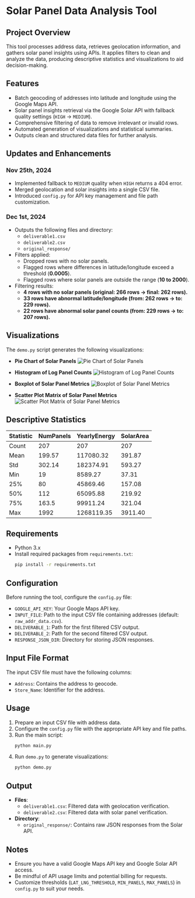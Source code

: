 # Solar Panel Data Analysis Tool

## Project Overview
This tool processes address data, retrieves geolocation information, and gathers solar panel insights using APIs. It applies filters to clean and analyze the data, producing descriptive statistics and visualizations to aid decision-making.

## Features
- Batch geocoding of addresses into latitude and longitude using the Google Maps API.
- Solar panel insights retrieval via the Google Solar API with fallback quality settings (`HIGH` → `MEDIUM`).
- Comprehensive filtering of data to remove irrelevant or invalid rows.
- Automated generation of visualizations and statistical summaries.
- Outputs clean and structured data files for further analysis.

## Updates and Enhancements

### Nov 25th, 2024
- Implemented fallback to `MEDIUM` quality when `HIGH` returns a 404 error.
- Merged geolocation and solar insights into a single CSV file.
- Introduced `config.py` for API key management and file path customization.

### Dec 1st, 2024
- Outputs the following files and directory:
  - `deliverable1.csv`
  - `deliverable2.csv`
  - `original_response/`
- Filters applied:
  - Dropped rows with no solar panels.
  - Flagged rows where differences in latitude/longitude exceed a threshold (**0.0005**).
  - Flagged rows where solar panels are outside the range (**10 to 2000**).
- Filtering results:
  - **4 rows with no solar panels (original: 266 rows → final: 262 rows).**
  - **33 rows have abnormal latitude/longitude (from: 262 rows → to: 229 rows).**
  - **22 rows have abnormal solar panel counts (from: 229 rows → to: 207 rows).**

## Visualizations
The `demo.py` script generates the following visualizations:
- **Pie Chart of Solar Panels**
  ![Pie Chart of Solar Panels](./figure/Pie_Chart.png)

- **Histogram of Log Panel Counts**
  ![Histogram of Log Panel Counts](./figure/Histogram_KDE.png)

- **Boxplot of Solar Panel Metrics**
  ![Boxplot of Solar Panel Metrics](./figure/Boxplot.png)

- **Scatter Plot Matrix of Solar Panel Metrics**
  ![Scatter Plot Matrix of Solar Panel Metrics](./figure/Pair_Plot.png)

## Descriptive Statistics

| Statistic | NumPanels | YearlyEnergy | SolarArea |
|-----------|-----------|--------------|-----------|
| Count     | 207       | 207          | 207       |
| Mean      | 199.57    | 117080.32    | 391.87    |
| Std       | 302.14    | 182374.91    | 593.27    |
| Min       | 19        | 8589.27      | 37.31     |
| 25%       | 80        | 45869.46     | 157.08    |
| 50%       | 112       | 65095.88     | 219.92    |
| 75%       | 163.5     | 99911.24     | 321.04    |
| Max       | 1992      | 1268119.35   | 3911.40   |

## Requirements
- Python 3.x
- Install required packages from `requirements.txt`:
  ```bash
  pip install -r requirements.txt
  ```

## Configuration
Before running the tool, configure the `config.py` file:
- `GOOGLE_API_KEY`: Your Google Maps API key.
- `INPUT_FILE`: Path to the input CSV file containing addresses (default: `raw_addr_data.csv`).
- `DELIVERABLE_1`: Path for the first filtered CSV output.
- `DELIVERABLE_2`: Path for the second filtered CSV output.
- `RESPONSE_JSON_DIR`: Directory for storing JSON responses.

## Input File Format
The input CSV file must have the following columns:
- `Address`: Contains the address to geocode.
- `Store_Name`: Identifier for the address.

## Usage
1. Prepare an input CSV file with address data.
2. Configure the `config.py` file with the appropriate API key and file paths.
3. Run the main script:
   ```bash
   python main.py
   ```
4. Run `demo.py` to generate visualizations:
   ```bash
   python demo.py
   ```

## Output
- **Files**:
  - `deliverable1.csv`: Filtered data with geolocation verification.
  - `deliverable2.csv`: Filtered data with solar panel verification.
- **Directory**:
  - `original_response/`: Contains raw JSON responses from the Solar API.

## Notes
- Ensure you have a valid Google Maps API key and Google Solar API access.
- Be mindful of API usage limits and potential billing for requests.
- Customize thresholds (`LAT_LNG_THRESHOLD`, `MIN_PANELS`, `MAX_PANELS`) in `config.py` to suit your needs.
